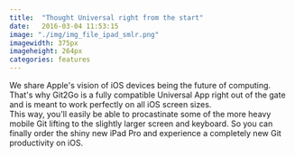 ```yaml
---
title:  "Thought Universal right from the start"
date:   2016-03-04 11:53:15
image: "./img/img_file_ipad_smlr.png"
imagewidth: 375px
imageheight: 264px
categories: features
---
```


We share Apple's vision of iOS devices being the future of computing. That's why Git2Go is a fully compatible Universal App right out of the gate and is meant to work perfectly on all iOS screen sizes.<br>This way, you'll easily be able to procastinate some of the more heavy mobile Git lifting to the slightly larger screen and keyboard.
So you can finally order the shiny new iPad Pro and experience a completely new Git productivity on iOS.

